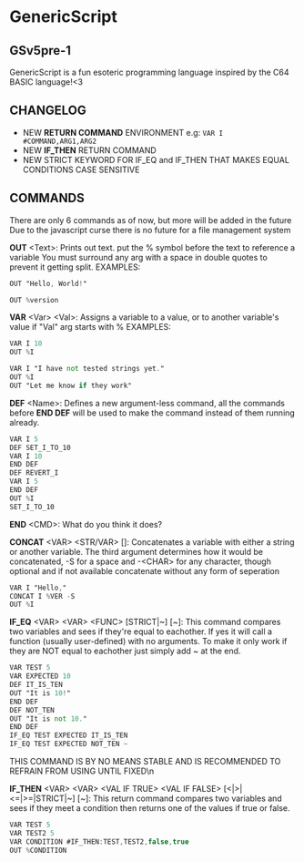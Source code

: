 # GenericScript 
## GSv5pre-1
GenericScript is a fun esoteric programming language inspired by the C64 BASIC language!<3

## CHANGELOG
- NEW **RETURN COMMAND** ENVIRONMENT e.g: `VAR I #COMMAND,ARG1,ARG2`
- NEW **IF_THEN** RETURN COMMAND
- NEW STRICT KEYWORD FOR IF_EQ and IF_THEN THAT MAKES EQUAL CONDITIONS CASE SENSITIVE

## COMMANDS
There are only 6 commands as of now, but more will be added in the future
Due to the javascript curse there is no future for a file management system

**OUT** \<Text\>: Prints out text. put the % symbol before the text to reference a variable
You must surround any arg with a space in double quotes to prevent it getting split.
EXAMPLES:
```gs
OUT "Hello, World!"
```
```gs
OUT %version
```

**VAR** \<Var\> \<Val\>: Assigns a variable to a value, or to another variable's value if "Val" arg starts with %
EXAMPLES:
```gs
VAR I 10
OUT %I
```
```gs
VAR I "I have not tested strings yet."
OUT %I
OUT "Let me know if they work"
```

**DEF** \<Name\>: Defines a new argument-less command, all the commands before **END DEF** will be used to make the command instead of them running already.
```gs
VAR I 5
DEF SET_I_TO_10
VAR I 10
END DEF
DEF REVERT_I
VAR I 5
END DEF
OUT %I
SET_I_TO_10

```

**END** \<CMD\>: What do you think it does?

**CONCAT** \<VAR\> \<STR/VAR\> []: Concatenates a variable with either a string or another variable. The third argument determines how it would be concatenated,
\-S for a space and \-\<CHAR\> for any character, though optional and if not available concatenate without any form of seperation
```gs
VAR I "Hello,"
CONCAT I %VER -S
OUT %I
```

**IF_EQ** \<VAR\> \<VAR\> \<FUNC\> \[STRICT|~\] \[~\]: This command compares two variables and sees if they're equal to eachother. If yes it will call a function (usually user-defined) with no arguments. To make it only work if they are NOT equal to eachother just simply add ~ at the end.
```gs
VAR TEST 5
VAR EXPECTED 10
DEF IT_IS_TEN
OUT "It is 10!"
END DEF
DEF NOT_TEN
OUT "It is not 10."
END DEF
IF_EQ TEST EXPECTED IT_IS_TEN
IF_EQ TEST EXPECTED NOT_TEN ~
```

THIS COMMAND IS BY NO MEANS STABLE AND IS RECOMMENDED TO REFRAIN FROM USING UNTIL FIXED\n

**IF_THEN** \<VAR\> \<VAR\> \<VAL IF TRUE\> \<VAL IF FALSE\> \[<|>|<=|>=|STRICT\|~] \[~\]: This return command compares two variables and sees if they meet a condition then returns one of the values if true or false.
```gs
VAR TEST 5
VAR TEST2 5
VAR CONDITION #IF_THEN:TEST,TEST2,false,true
OUT %CONDITION
```

